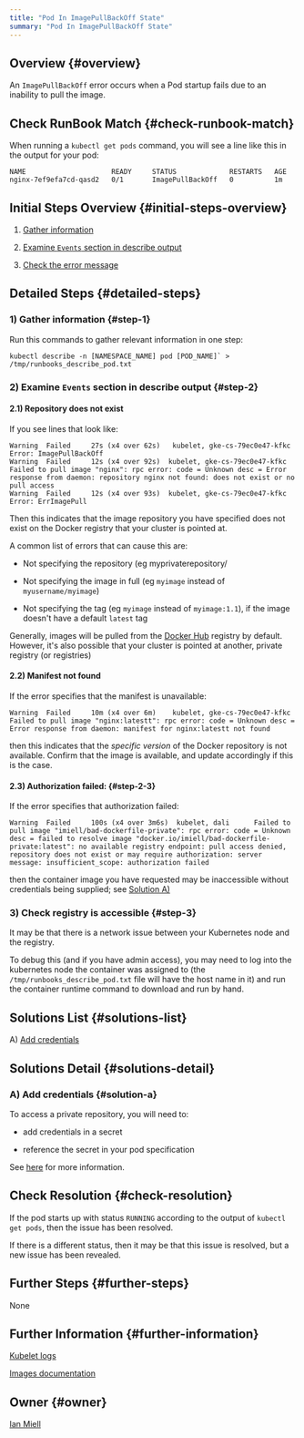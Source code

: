 ```yaml
---
title: "Pod In ImagePullBackOff State"
summary: "Pod In ImagePullBackOff State"
---
```


## Overview {#overview}

An `ImagePullBackOff` error occurs when a Pod startup fails due to an inability to pull the image.

## Check RunBook Match {#check-runbook-match}

When running a `kubectl get pods` command, you will see a line like this in the output for your pod:

```
NAME                     READY     STATUS             RESTARTS   AGE
nginx-7ef9efa7cd-qasd2   0/1       ImagePullBackOff   0          1m
```

## Initial Steps Overview {#initial-steps-overview}

1) [Gather information](#step-1)

2) [Examine `Events` section in describe output](#step-2)

3) [Check the error message](#step-3)

## Detailed Steps {#detailed-steps}

### 1) Gather information {#step-1}

Run this commands to gather relevant information in one step:

```shell
kubectl describe -n [NAMESPACE_NAME] pod [POD_NAME]` > /tmp/runbooks_describe_pod.txt
```

### 2) Examine `Events` section in describe output {#step-2}

#### 2.1) Repository does not exist

If you see lines that look like:

```
Warning  Failed     27s (x4 over 62s)   kubelet, gke-cs-79ec0e47-kfkc  Error: ImagePullBackOff
Warning  Failed     12s (x4 over 92s)  kubelet, gke-cs-79ec0e47-kfkc  Failed to pull image "nginx": rpc error: code = Unknown desc = Error response from daemon: repository nginx not found: does not exist or no pull access
Warning  Failed     12s (x4 over 93s)  kubelet, gke-cs-79ec0e47-kfkc  Error: ErrImagePull
  ```

Then this indicates that the image repository you have specified does not exist on the Docker registry that your cluster is pointed at.

A common list of errors that can cause this are:

- Not specifying the repository (eg myprivaterepository/

- Not specifying the image in full (eg `myimage` instead of `myusername/myimage`)

- Not specifying the tag (eg `myimage` instead of `myimage:1.1`), if the image doesn't have a default `latest` tag

Generally, images will be pulled from the [Docker Hub](https://hub.docker.com/) registry by default. However, it's also possible that your cluster is pointed at another, private registry (or registries)

#### 2.2) Manifest not found

If the error specifies that the manifest is unavailable:

```
Warning  Failed     10m (x4 over 6m)    kubelet, gke-cs-79ec0e47-kfkc  Failed to pull image "nginx:latestt": rpc error: code = Unknown desc = Error response from daemon: manifest for nginx:latestt not found
```

then this indicates that the _specific version_ of the Docker repository is not available. Confirm that the image is available, and update accordingly if this is the case.

#### 2.3) Authorization failed: {#step-2-3}

If the error specifies that authorization failed:

```
Warning  Failed     100s (x4 over 3m6s)  kubelet, dali      Failed to pull image "imiell/bad-dockerfile-private": rpc error: code = Unknown desc = failed to resolve image "docker.io/imiell/bad-dockerfile-private:latest": no available registry endpoint: pull access denied, repository does not exist or may require authorization: server message: insufficient_scope: authorization failed
```
then the container image you have requested may be inaccessible without credentials being supplied; see [Solution A)](#solution-a)

### 3) Check registry is accessible {#step-3}

It may be that there is a network issue between your Kubernetes node and the registry.

To debug this (and if you have admin access), you may need to log into the kubernetes node the container was assigned to (the `/tmp/runbooks_describe_pod.txt` file will have the host name in it) and run the container runtime command to download and run by hand.

## Solutions List {#solutions-list}

A) [Add credentials](#solution-a)

## Solutions Detail {#solutions-detail}

### A) Add credentials {#solution-a}

To access a private repository, you will need to:

- add credentials in a secret

- reference the secret in your pod specification

See [here](https://kubernetes.io/docs/concepts/containers/images/#referring-to-an-imagepullsecrets-on-a-pod) for more information.

## Check Resolution {#check-resolution}

If the pod starts up with status `RUNNING` according to the output of `kubectl get pods`, then the issue has been resolved.

If there is a different status, then it may be that this issue is resolved, but a new issue has been revealed.

## Further Steps {#further-steps}

None

## Further Information {#further-information}

[Kubelet logs](https://kubernetes.io/docs/tasks/debug-application-cluster/debug-cluster/#looking-at-logs)

[Images documentation](https://kubernetes.io/docs/concepts/containers/images)

## Owner {#owner}

[Ian Miell](https://github.com/ianmiell)
